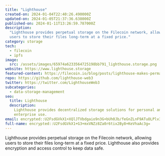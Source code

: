 ```yaml
---
title: "Lighthouse"
created-on: 2024-01-04T22:40:26.490000Z
updated-on: 2024-01-05T21:37:36.638000Z
published-on: 2024-01-11T13:26:59.787000Z
description:
  "Lighthouse provides perpetual storage on the Filecoin network, allowing
  users to store their files long-term at a fixed price."
category: storage
tech:
  - filecoin
  - ipfs
image:
  src: /assets/images/65974a6233564725198bb791_lighthouse.storage.png
website: https://www.lighthouse.storage
featured-content: https://filecoin.io/blog/posts/lighthouse-makes-permanent-storage-on-filecoin-easy-and-affordable/
repo: https://github.com/lighthouse-web3
twitter: https://twitter.com/LighthouseWeb3
subcategories:
  - data-storage-management
seo:
  title: Lighthouse
  description:
    Lighthouse provides decentralized storage solutions for personal and
    enterprise use.
email: encrypted::U2FsdGVkX1+XQlJTVbdgaio9n3G+bUh0Jb/feGnZLnF9ATuOLPlv35VehGOmBIWR
full-name: encrypted::U2FsdGVkX1+G3+mxVNZz8Za0r6tix2By8+KeVhaAc3g=
---
```


Lighthouse provides perpetual storage on the Filecoin network, allowing users to store their files long-term at a fixed price. Lighthouse also provides encryption and access control to keep data safe.
